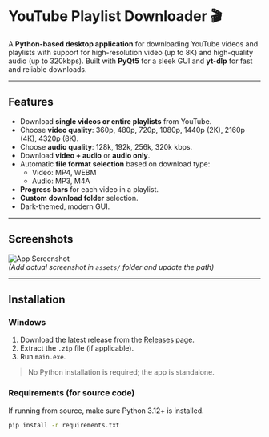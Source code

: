 # YouTube Playlist Downloader 🎬

A **Python-based desktop application** for downloading YouTube videos and playlists with support for high-resolution video (up to 8K) and high-quality audio (up to 320kbps). Built with **PyQt5** for a sleek GUI and **yt-dlp** for fast and reliable downloads.

---

## Features

- Download **single videos or entire playlists** from YouTube.
- Choose **video quality**: 360p, 480p, 720p, 1080p, 1440p (2K), 2160p (4K), 4320p (8K).  
- Choose **audio quality**: 128k, 192k, 256k, 320k kbps.
- Download **video + audio** or **audio only**.
- Automatic **file format selection** based on download type:
  - Video: MP4, WEBM  
  - Audio: MP3, M4A
- **Progress bars** for each video in a playlist.
- **Custom download folder** selection.
- Dark-themed, modern GUI.

---

## Screenshots

![App Screenshot](assets/screenshot.png)  
*(Add actual screenshot in `assets/` folder and update the path)*

---

## Installation

### Windows

1. Download the latest release from the [Releases](https://github.com/<your-username>/<repo-name>/releases) page.  
2. Extract the `.zip` file (if applicable).  
3. Run `main.exe`.  

> No Python installation is required; the app is standalone.

### Requirements (for source code)

If running from source, make sure Python 3.12+ is installed.

```bash
pip install -r requirements.txt
